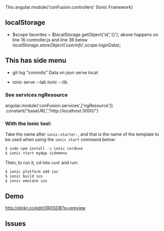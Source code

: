This angular.module('conFusion.controllers' [Ionic Framework]


## localStorage

- $scope favorites = $localStorage.getObject('id','{}');
above happens on line 16 controller.js and line 36 below
$localStorage.storeObject('userinfo',$scope.loginData);


## This has side menu 
* git log "commits"
Data on json serve local
- ionic serve --lab 
*Ionic --lib*. 

### See services ngResource
angular.module('conFusion.services',['ngResource'])
.constant("baseURL","http://localhost:3000/")



### With the Ionic tool:

Take the name after `ionic-starter-`, and that is the name of the template to be used when using the `ionic start` command below:

```bash
$ sudo npm install -g ionic cordova
$ ionic start myApp sidemenu
```

Then, to run it, cd into `conF` and run:

```bash
$ ionic platform add ios
$ ionic build ios
$ ionic emulate ios
```


## Demo
http://plnkr.co/edit/0RXSDB?p=preview

## Issues
